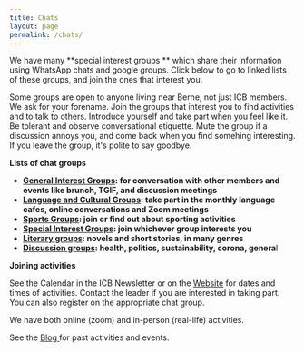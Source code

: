 ```yaml
---
title: Chats
layout: page
permalink: /chats/
---
```


We have many **special interest groups ** which share their information using WhatsApp chats and google groups. Click below to go to linked lists of these groups, and join the ones that interest you.





Some groups are open to anyone living near Berne, not just ICB members. We ask for your forename. Join the groups that interest you to find activities and to talk to others. Introduce yourself and take part when you feel like it. Be tolerant and observe conversational etiquette. Mute the group if a discussion annoys you, and come back when you find somehing interesting. If you leave the group, it's polite to say goodbye. 


**Lists of chat groups**


- **[General Interest Groups](http://icberne.wordpress.com/general-interest-groups/): for conversation with other members and events like brunch, TGIF, and discussion meetings**
- **[Language and Cultural Groups](http://icberne.wordpress.com/language-and-cultural-groups-2/): take part in the monthly language cafes, online conversations and Zoom meetings**
- **[Sports Groups](/sports-groups/): join or find out about sporting activities**
- **[Special Interest Groups](http://icberne.wordpress.com/special-interest-groups/): join whichever group interests you**
- **[Literary groups](http://icberne.wordpress.com/literary-groups/): novels and short stories, in many genres**
- **[Discussion groups](/discussion-groups/): health, politics, sustainability, corona, genera**l


**Joining activities**


See the Calendar in the ICB Newsletter or on the [Website](https://icberne.org/calendar/) for dates and times of activities. Contact the leader if you are interested in taking part. You can also register on the appropriate chat group. 


We have both online (zoom) and in-person (real-life) activities.


See the [Blog ](https://icberne.org/blog/)for past activities and events.


